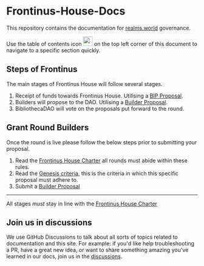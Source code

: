 # Frontinus-House-Docs
This repository contains the documentation for [realms.world](realms.world) governance.

Use the table of contents icon <img src="https://github.com/Calcutatator/Frontinus-House-Docs/assets/114863662/237ee2ac-6d87-4dbe-807f-ffa4b18e9371" width="25" height="25" />
 on the top left corner of this document to navigate to a specific section quickly.

## Steps of Frontinus
The main stages of Frontinus House will follow several stages.
1. Receipt of funds towards Frontinus House. Utilising a [BIP Proposal](https://github.com/Calcutatator/Frontinus-House-Docs/blob/main/Proposal%20Framework/bip-proposal-framework.md).
2. Builders will propose to the DAO. Utilising a [Builder Proposal](https://github.com/Calcutatator/Frontinus-House-Docs/blob/main/Proposal%20Framework/builder-proposal-framework.md).
3. BibliothecaDAO will vote on the proposals put forward to the round.

## Grant Round Builders
Once the round is live please follow the below steps prior to submitting your proposal.
1. Read the [Frontinus House Charter](https://github.com/Calcutatator/Frontinus-House-Docs/blob/main/Charter/Charter.md) all rounds must abide within these rules.
2. Read the [Genesis criteria](https://github.com/Calcutatator/Frontinus-House-Docs/blob/main/FH%20Rounds%20Criteria/%231%20Genesis%20of%20Frontinus.md), this is the criteria in which this specific proposal must adhere to.
3. Submit a [Builder Proposal](https://github.com/Calcutatator/Frontinus-House-Docs/blob/main/Proposal%20Framework/builder-proposal-framework.md)

---

All stages *must* stay in line with the [Frontinus House Charter](https://github.com/Calcutatator/Frontinus-House-Docs/blob/main/Charter/Charter.md)

## Join us in discussions
We use GitHub Discussions to talk about all sorts of topics related to documentation and this site. For example: if you'd like help troubleshooting a PR, have a great new idea, or want to share something amazing you've learned in our docs, join us in the [discussions](https://github.com/Calcutatator/Frontinus-House-Docs/discussions/2).
